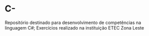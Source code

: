 # C-
Repositório destinado para desenvolvimento de competências na linguagem C#; Exercícios realizado na instituição ETEC Zona Leste
